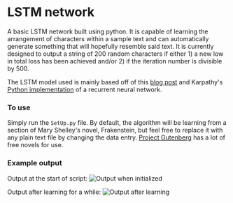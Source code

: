 # LSTM network

A basic LSTM network built using python. It is capable of learning the arrangement of characters within a sample text and can automatically generate something that will hopefully resemble said text. It is currently designed to output a string of 200 random characters if either 1) a new low in total loss has been achieved and/or 2) if the iteration number is divisible by 500. 

The LSTM model used is mainly based off of this [blog post](http://colah.github.io/posts/2015-08-Understanding-LSTMs/) and Karpathy&#39;s [Python implementation](https://gist.github.com/karpathy/d4dee566867f8291f086) of a recurrent neural network.

### To use
Simply run the `SetUp.py` file. By default, the algorithm will be learning from a section of Mary Shelley&#39;s novel, Frakenstein, but feel free to replace it with any plain text file by changing the data entry. [Project Gutenberg](https://www.gutenberg.org/wiki/Main_Page) has a lot of free novels for use.

### Example output

Output at the start of script:
![Output when initialized](../../img/LSTM_start.png)

Output after learning for a while:
![Output after learning](../../img/LSTM_late.png)
